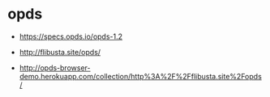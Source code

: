 # opds

* https://specs.opds.io/opds-1.2

* http://flibusta.site/opds/

* http://opds-browser-demo.herokuapp.com/collection/http%3A%2F%2Fflibusta.site%2Fopds/